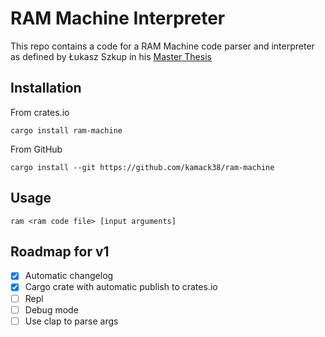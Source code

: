 # RAM Machine Interpreter

This repo contains a code for a RAM Machine code parser and interpreter as defined by Łukasz Szkup in his [Master Thesis](https://www.szkup.com/download/MaszynaRAM.pdf)

## Installation

From crates.io

```
cargo install ram-machine
```

From GitHub

```
cargo install --git https://github.com/kamack38/ram-machine
```

## Usage

```
ram <ram code file> [input arguments]
```

## Roadmap for v1

- [x] Automatic changelog
- [x] Cargo crate with automatic publish to crates.io
- [ ] Repl
- [ ] Debug mode
- [ ] Use clap to parse args
